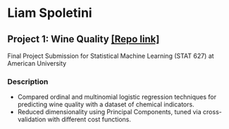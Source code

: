 # Liam Spoletini
## Project 1: Wine Quality [[Repo link]](https://github.com/Lspoletini/WineHearts)
Final Project Submission for Statistical Machine Learning (STAT 627) at American University
### Description
- Compared ordinal and multinomial logistic regression techniques for predicting wine quality with a dataset of chemical indicators.
- Reduced dimensionality using Principal Components, tuned via cross-validation with different cost functions.
